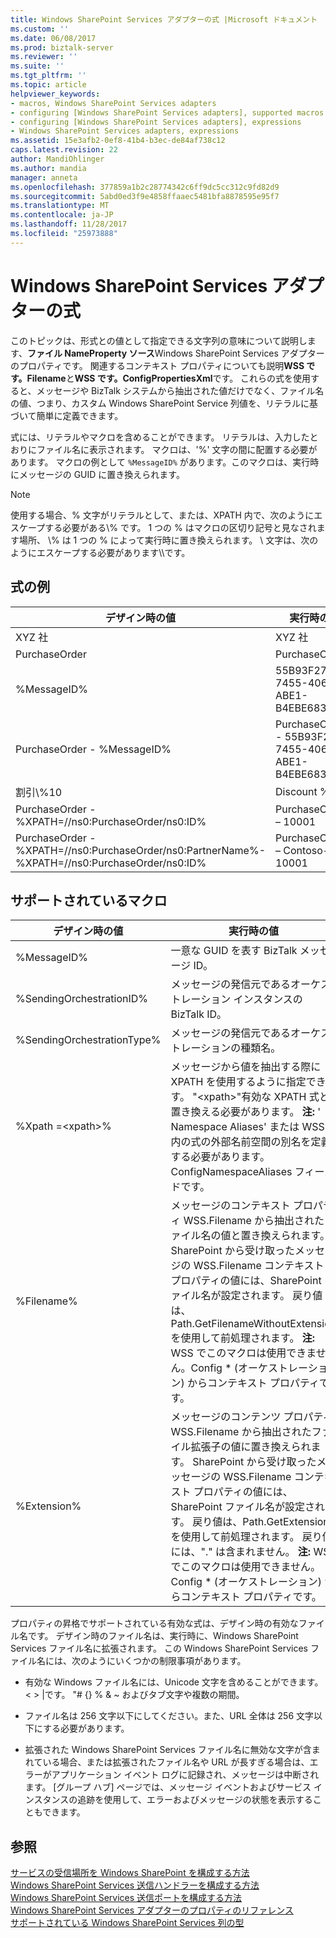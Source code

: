 ```yaml
---
title: Windows SharePoint Services アダプターの式 |Microsoft ドキュメント
ms.custom: ''
ms.date: 06/08/2017
ms.prod: biztalk-server
ms.reviewer: ''
ms.suite: ''
ms.tgt_pltfrm: ''
ms.topic: article
helpviewer_keywords:
- macros, Windows SharePoint Services adapters
- configuring [Windows SharePoint Services adapters], supported macros
- configuring [Windows SharePoint Services adapters], expressions
- Windows SharePoint Services adapters, expressions
ms.assetid: 15e3afb2-0ef8-41b4-b3ec-de84af738c12
caps.latest.revision: 22
author: MandiOhlinger
ms.author: mandia
manager: anneta
ms.openlocfilehash: 377859a1b2c28774342c6ff9dc5cc312c9fd82d9
ms.sourcegitcommit: 5abd0ed3f9e4858ffaaec5481bfa8878595e95f7
ms.translationtype: MT
ms.contentlocale: ja-JP
ms.lasthandoff: 11/28/2017
ms.locfileid: "25973888"
---
```

# <a name="windows-sharepoint-services-adapter-expressions"></a>Windows SharePoint Services アダプターの式
このトピックは、形式との値として指定できる文字列の意味について説明します、**ファイル NameProperty ソース**Windows SharePoint Services アダプターのプロパティです。 関連するコンテキスト プロパティについても説明**WSS です。Filename**と**WSS です。ConfigPropertiesXml**です。 これらの式を使用すると、メッセージや BizTalk システムから抽出された値だけでなく、ファイル名の値、つまり、カスタム Windows SharePoint Service 列値を、リテラルに基づいて簡単に定義できます。  
  
 式には、リテラルやマクロを含めることができます。 リテラルは、入力したとおりにファイル名に表示されます。 マクロは、'%' 文字の間に配置する必要があります。 マクロの例として `%MessageID%` があります。このマクロは、実行時にメッセージの GUID に置き換えられます。  
  
> [!NOTE]
>  使用する場合、% 文字がリテラルとして、または、XPATH 内で、次のようにエスケープする必要がある\\% です。 1 つの % はマクロの区切り記号と見なされます場所、 \\% は 1 つの % によって実行時に置き換えられます。 \ 文字は、次のようにエスケープする必要があります\\\\です。  
  
## <a name="expression-examples"></a>式の例  
  
|デザイン時の値|実行時の値|  
|-----------------------|-------------------|  
|XYZ 社|XYZ 社|  
|PurchaseOrder|PurchaseOrder|  
|%MessageID%|55B93F27-7455-4066-ABE1-B4EBE6839A1A|  
|PurchaseOrder - %MessageID%|PurchaseOrder - 55B93F27-7455-4066-ABE1-B4EBE6839A1A|  
|割引\\%10|Discount %10|  
|PurchaseOrder - %XPATH=//ns0:PurchaseOrder/ns0:ID%|PurchaseOrder – 10001|  
|PurchaseOrder - %XPATH=//ns0:PurchaseOrder/ns0:PartnerName%-%XPATH=//ns0:PurchaseOrder/ns0:ID%|PurchaseOrder – Contoso-10001|  
  
## <a name="supported-macros"></a>サポートされているマクロ  
  
|デザイン時の値|実行時の値|  
|-----------------------|-------------------|  
|%MessageID%|一意な GUID を表す BizTalk メッセージ ID。|  
|%SendingOrchestrationID%|メッセージの発信元であるオーケストレーション インスタンスの BizTalk ID。|  
|%SendingOrchestrationType%|メッセージの発信元であるオーケストレーションの種類名。|  
|%Xpath =\<xpath\>%|メッセージから値を抽出する際に XPATH を使用するように指定できます。 "\<xpath\>"有効な XPATH 式と置き換える必要があります。 **注:** ' Namespace Aliases' または WSS 内の式の外部名前空間の別名を定義する必要があります。ConfigNamespaceAliases フィールドです。|  
|%Filename%|メッセージのコンテキスト プロパティ WSS.Filename から抽出されたファイル名の値と置き換えられます。 SharePoint から受け取ったメッセージの WSS.Filename コンテキスト プロパティの値には、SharePoint ファイル名が設定されます。 戻り値は、Path.GetFilenameWithoutExtension を使用して前処理されます。 **注:** WSS でこのマクロは使用できません。Config * (オーケストレーション) からコンテキスト プロパティです。|  
|%Extension%|メッセージのコンテンツ プロパティ WSS.Filename から抽出されたファイル拡張子の値に置き換えられます。 SharePoint から受け取ったメッセージの WSS.Filename コンテキスト プロパティの値には、SharePoint ファイル名が設定されます。 戻り値は、Path.GetExtension を使用して前処理されます。 戻り値には、"." は含まれません。 **注:** WSS でこのマクロは使用できません。Config * (オーケストレーション) からコンテキスト プロパティです。|  
  
 プロパティの昇格でサポートされている有効な式は、デザイン時の有効なファイル名です。 デザイン時のファイル名は、実行時に、Windows SharePoint Services ファイル名に拡張されます。 この Windows SharePoint Services ファイル名には、次のようにいくつかの制限事項があります。  
  
-   有効な Windows ファイル名には、Unicode 文字を含めることができます。  < > &#124;です。 "# {} % & ~ およびタブ文字や複数の期間。  
  
-   ファイル名は 256 文字以下にしてください。また、URL 全体は 256 文字以下にする必要があります。  
  
-   拡張された Windows SharePoint Services ファイル名に無効な文字が含まれている場合、または拡張されたファイル名や URL が長すぎる場合は、エラーがアプリケーション イベント ログに記録され、メッセージは中断されます。 [グループ ハブ] ページでは、メッセージ イベントおよびサービス インスタンスの追跡を使用して、エラーおよびメッセージの状態を表示することもできます。  
  
## <a name="see-also"></a>参照  
 [サービスの受信場所を Windows SharePoint を構成する方法](../core/how-to-configure-a-windows-sharepoint-services-receive-location.md)   
 [Windows SharePoint Services 送信ハンドラーを構成する方法](../core/how-to-configure-a-windows-sharepoint-services-send-handler.md)   
 [Windows SharePoint Services 送信ポートを構成する方法](../core/how-to-configure-a-windows-sharepoint-services-send-port.md)   
 [Windows SharePoint Services アダプターのプロパティのリファレンス](../core/windows-sharepoint-services-adapter-properties-reference.md)   
 [サポートされている Windows SharePoint Services 列の型](../core/supported-windows-sharepoint-services-column-types.md)